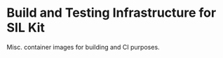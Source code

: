 Build and Testing Infrastructure for SIL Kit
============================================

Misc. container images for building and CI purposes.
